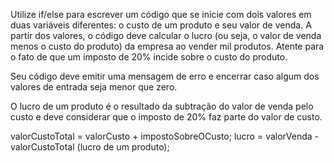 Utilize if/else para escrever um código que se inicie com dois valores em duas variáveis diferentes: o custo de um produto e seu valor de venda. A partir dos valores, o código deve calcular o lucro (ou seja, o valor de venda menos o custo do produto) da empresa ao vender mil produtos.
Atente para o fato de que um imposto de 20% incide sobre o custo do produto.

Seu código deve emitir uma mensagem de erro e encerrar caso algum dos valores de entrada seja menor que zero.

O lucro de um produto é o resultado da subtração do valor de venda pelo custo e deve considerar que o imposto de 20% faz parte do valor de custo.

valorCustoTotal = valorCusto + impostoSobreOCusto;
lucro = valorVenda - valorCustoTotal (lucro de um produto);